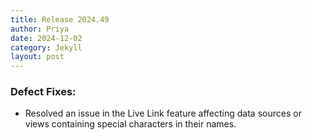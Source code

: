 ```yaml
---
title: Release 2024.49
author: Priya
date: 2024-12-02
category: Jekyll
layout: post
---
```

### Defect Fixes:
* Resolved an issue in the Live Link feature affecting data sources or views containing special characters in their names. 